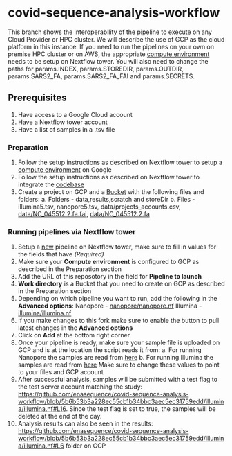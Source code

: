 # covid-sequence-analysis-workflow

This branch shows the interoperability of the pipeline to execute on any Cloud Provider or HPC cluster.
We will describe the use of GCP as the cloud platform in this instance.
If you need to run the pipelines on your own on premise HPC cluster or on AWS, the appropriate [compute environment](https://help.tower.nf/22.4/compute-envs/google-cloud-lifesciences/) needs to be setup on Nextflow tower.
You will also need to change the paths for params.INDEX, params.STOREDIR, params.OUTDIR, params.SARS2_FA, params.SARS2_FA_FAI and params.SECRETS.

## Prerequisites

1. Have access to a Google Cloud account
2. Have a Nextflow tower account
3. Have a list of samples in a .tsv file

### Preparation

1. Follow the setup instructions as described on Nextflow tower to setup a [compute environment](https://help.tower.nf/22.4/compute-envs/google-cloud-lifesciences/) on Google
2. Follow the setup instructions as described on Nextflow tower to integrate the [codebase](https://help.tower.nf/22.4/git/overview/#github)
3. Create a project on GCP and a [Bucket](https://console.cloud.google.com/storage/browser) with the following files and folders:
	a. Folders - data,results,scratch and storeDir
	b. Files - illumina5.tsv, nanopore5.tsv, data/projects_accounts.csv, [data/NC_045512.2.fa.fai](https://github.com/enasequence/covid-sequence-analysis-workflow/blob/5b6b53b3a228ec55cb1b34bbc3aec5ec31759edd/illumina/illumina.nf#L12), [data/NC_045512.2.fa](https://github.com/enasequence/covid-sequence-analysis-workflow/blob/5b6b53b3a228ec55cb1b34bbc3aec5ec31759edd/illumina/illumina.nf#L11)

### Running pipelines via Nextflow tower

1. Setup a [new](https://tower.nf/user/sands/launchpad/new) pipeline on Nextflow tower, make sure to fill in values for the fields that have *(Required)*
2. Make sure your **Compute environment** is configured to GCP as described in the Preparation section
3. Add the URL of this reposotory in the field for **Pipeline to launch**
4. **Work directory** is a Bucket that you need to create on GCP as described in the Preparation section
5. Depending on which pipeline you want to run, add the following in the **Advanced options**:
	Nanopore - [nanopore/nanopore.nf](https://github.com/enasequence/covid-sequence-analysis-workflow/blob/demo/nanopore/nanopore.nf)
	Illumina - [illumina/illumina.nf](https://github.com/enasequence/covid-sequence-analysis-workflow/blob/demo/illumina/illumina.nf)
6. If you make changes to this fork make sure to enable the button to pull latest changes in the **Advanced options**
7. Click on **Add** at the bottom right corner
8. Once your pipeline is ready, make sure your sample file is uploaded on GCP and is at the location the script reads it from:
	a. For running Nanopore the samples are read from [here](https://github.com/enasequence/covid-sequence-analysis-workflow/blob/5b6b53b3a228ec55cb1b34bbc3aec5ec31759edd/nanopore/nanopore.nf#L4)
	b. For running Illumina the samples are read from [here](https://github.com/enasequence/covid-sequence-analysis-workflow/blob/5b6b53b3a228ec55cb1b34bbc3aec5ec31759edd/illumina/illumina.nf#L4)
	Make sure to change these values to point to your files and GCP account
9. After successful analysis, samples will be submitted with a test flag to the test server account matching the study: https://github.com/enasequence/covid-sequence-analysis-workflow/blob/5b6b53b3a228ec55cb1b34bbc3aec5ec31759edd/illumina/illumina.nf#L16. Since the test flag is set to true, the samples will be deleted at the end of the day.
10. Analysis results can also be seen in the results: https://github.com/enasequence/covid-sequence-analysis-workflow/blob/5b6b53b3a228ec55cb1b34bbc3aec5ec31759edd/illumina/illumina.nf#L6 folder on GCP